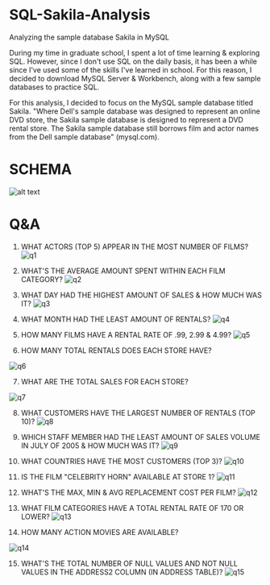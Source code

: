 # SQL-Sakila-Analysis
Analyzing the sample database Sakila in MySQL

During my time in graduate school, I spent a lot of time learning & exploring SQL. However, since I don't use SQL on the daily basis, it has been a while since I've used some of the skills I've learned in school. For this reason, I decided to download MySQL Server & Workbench, along with a few sample databases to practice SQL.

For this analysis, I decided to focus on the MySQL sample database titled Sakila. "Where Dell's sample database was designed to represent an online DVD store, the Sakila sample database is designed to represent a DVD rental store. The Sakila sample database still borrows film and actor names from the Dell sample database" (mysql.com). 

# SCHEMA
![alt text](https://www.jooq.org/img/sakila.png)

# Q&A
1. WHAT ACTORS (TOP 5) APPEAR IN THE MOST NUMBER OF FILMS?
![q1](https://github.com/user-attachments/assets/b38e217b-6c08-4ad2-b466-9e6dac90a84c)

2. WHAT'S THE AVERAGE AMOUNT SPENT WITHIN EACH FILM CATEGORY? 
![q2](https://github.com/user-attachments/assets/86b2000c-3c94-4b06-a3b8-dcd7db632c8f)

3. WHAT DAY HAD THE HIGHEST AMOUNT OF SALES & HOW MUCH WAS IT?
![q3](https://github.com/user-attachments/assets/d5e61971-eb1e-45c9-bacb-b1e864e0f365)

4. WHAT MONTH HAD THE LEAST AMOUNT OF RENTALS?
![q4](https://github.com/user-attachments/assets/c1ef38b2-186f-48ca-9e6a-de6c5536faf4)

5. HOW MANY FILMS HAVE A RENTAL RATE OF .99, 2.99 & 4.99? 
![q5](https://github.com/user-attachments/assets/b026f32a-7cb1-48a1-8213-7139874fa98e)

6. HOW MANY TOTAL RENTALS DOES EACH STORE HAVE? 

![q6](https://github.com/user-attachments/assets/0541872a-23f7-4dad-9f84-8c180e01f81c)

7. WHAT ARE THE TOTAL SALES FOR EACH STORE?

![q7](https://github.com/user-attachments/assets/75eb4ce9-4c62-45a4-8a71-45c9e07c37ad)

8. WHAT CUSTOMERS HAVE THE LARGEST NUMBER OF RENTALS (TOP 10)? 
![q8](https://github.com/user-attachments/assets/65065a92-7124-43d0-a248-c75bc788e122)

9. WHICH STAFF MEMBER HAD THE LEAST AMOUNT OF SALES VOLUME IN JULY OF 2005 & HOW MUCH WAS IT?
![q9](https://github.com/user-attachments/assets/9d7af25c-486f-4fa0-9721-f69334701825)

10. WHAT COUNTRIES HAVE THE MOST CUSTOMERS (TOP 3)? 
![q10](https://github.com/user-attachments/assets/43e2b723-ba49-45c7-907b-ce7d05b2ead8)

11. IS THE FILM "CELEBRITY HORN" AVAILABLE AT STORE 1? 
![q11](https://github.com/user-attachments/assets/1e9c4cba-dbed-4eba-b37a-6adc9a9cb185)

12. WHAT'S THE MAX, MIN & AVG REPLACEMENT COST PER FILM? 
![q12](https://github.com/user-attachments/assets/30605872-e98e-4dcd-a3b3-8fcb450cb38a)

13. WHAT FILM CATEGORIES HAVE A TOTAL RENTAL RATE OF 170 OR LOWER? 
![q13](https://github.com/user-attachments/assets/15810144-239a-4311-914a-79b0e56d93b7)

14. HOW MANY ACTION MOVIES ARE AVAILABLE? 

![q14](https://github.com/user-attachments/assets/dde1e422-32e2-4b19-a2d0-25ba7544445f)

15. WHAT'S THE TOTAL NUMBER OF NULL VALUES AND NOT NULL VALUES IN THE ADDRESS2 COLUMN (IN ADDRESS TABLE)?
![q15](https://github.com/user-attachments/assets/8a8330c2-a165-4d16-afc2-3010a5501583)

